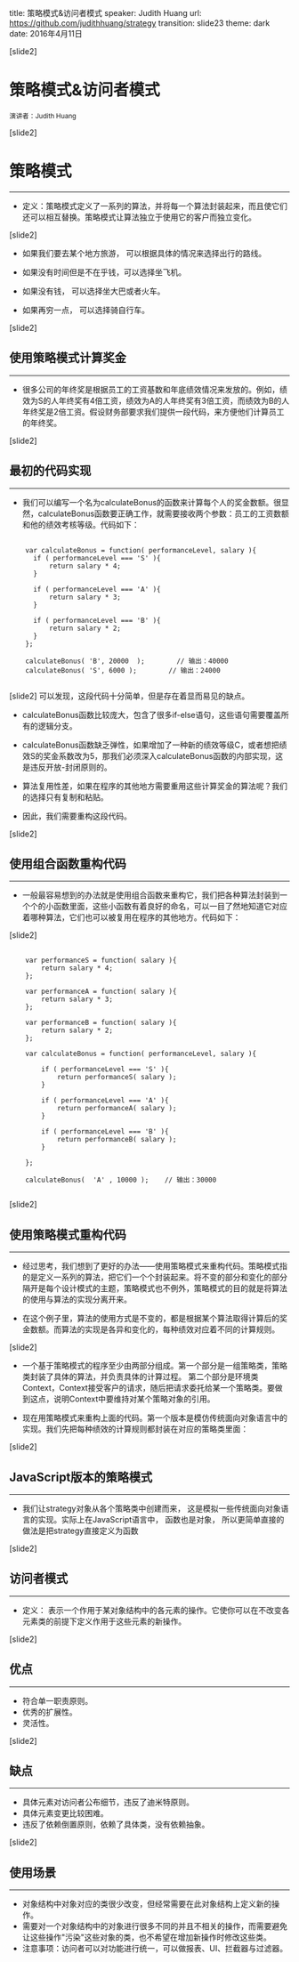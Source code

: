 title: 策略模式&访问者模式
speaker: Judith Huang
url: https://github.com/judithhuang/strategy
transition: slide23
theme: dark
date: 2016年4月11日

[slide2]
# 策略模式&访问者模式
<small>演讲者：Judith Huang</small>

[slide2]
# 策略模式
----
- 定义：策略模式定义了一系列的算法，并将每一个算法封装起来，而且使它们还可以相互替换。策略模式让算法独立于使用它的客户而独立变化。

[slide2]
- 如果我们要去某个地方旅游， 可以根据具体的情况来选择出行的路线。

- 如果没有时间但是不在乎钱，可以选择坐飞机。
- 如果没有钱， 可以选择坐大巴或者火车。
- 如果再穷一点， 可以选择骑自行车。

[slide2]
## 使用策略模式计算奖金
----
- 很多公司的年终奖是根据员工的工资基数和年底绩效情况来发放的。例如，绩效为S的人年终奖有4倍工资，绩效为A的人年终奖有3倍工资，而绩效为B的人年终奖是2倍工资。假设财务部要求我们提供一段代码，来方便他们计算员工的年终奖。

[slide2]
## 最初的代码实现
----
- 我们可以编写一个名为calculateBonus的函数来计算每个人的奖金数额。很显然，calculateBonus函数要正确工作，就需要接收两个参数：员工的工资数额和他的绩效考核等级。代码如下：
<pre>
  <code class="javascript">
    var calculateBonus = function( performanceLevel, salary ){
      if ( performanceLevel === 'S' ){
          return salary * 4;
      }

      if ( performanceLevel === 'A' ){
          return salary * 3;
      }

      if ( performanceLevel === 'B' ){
          return salary * 2;
      }
    };

    calculateBonus( 'B', 20000  );        // 输出：40000
    calculateBonus( 'S', 6000 );        // 输出：24000
  </code>
</pre>

[slide2]
可以发现，这段代码十分简单，但是存在着显而易见的缺点。

- calculateBonus函数比较庞大，包含了很多if-else语句，这些语句需要覆盖所有的逻辑分支。

- calculateBonus函数缺乏弹性，如果增加了一种新的绩效等级C，或者想把绩效S的奖金系数改为5，那我们必须深入calculateBonus函数的内部实现，这是违反开放-封闭原则的。

- 算法复用性差，如果在程序的其他地方需要重用这些计算奖金的算法呢？我们的选择只有复制和粘贴。

- 因此，我们需要重构这段代码。

[slide2]
## 使用组合函数重构代码
----
- 一般最容易想到的办法就是使用组合函数来重构它，我们把各种算法封装到一个个的小函数里面，这些小函数有着良好的命名，可以一目了然地知道它对应着哪种算法，它们也可以被复用在程序的其他地方。代码如下：

[slide2]
<pre>
  <code class="javascript">
    var performanceS = function( salary ){
        return salary * 4;
    };

    var performanceA = function( salary ){
        return salary * 3;
    };

    var performanceB = function( salary ){
        return salary * 2;
    };

    var calculateBonus = function( performanceLevel, salary ){

        if ( performanceLevel === 'S' ){
            return performanceS( salary );
        }

        if ( performanceLevel === 'A' ){
            return performanceA( salary );
        }

        if ( performanceLevel === 'B' ){
            return performanceB( salary );
        }

    };

    calculateBonus(  'A' , 10000 );    // 输出：30000
  </code>
</pre>

[slide2]
## 使用策略模式重构代码
----
- 经过思考，我们想到了更好的办法——使用策略模式来重构代码。策略模式指的是定义一系列的算法，把它们一个个封装起来。将不变的部分和变化的部分隔开是每个设计模式的主题，策略模式也不例外，策略模式的目的就是将算法的使用与算法的实现分离开来。

- 在这个例子里，算法的使用方式是不变的，都是根据某个算法取得计算后的奖金数额。而算法的实现是各异和变化的，每种绩效对应着不同的计算规则。

[slide2]
- 一个基于策略模式的程序至少由两部分组成。第一个部分是一组策略类，策略类封装了具体的算法，并负责具体的计算过程。 第二个部分是环境类Context，Context接受客户的请求，随后把请求委托给某一个策略类。要做到这点，说明Context中要维持对某个策略对象的引用。

- 现在用策略模式来重构上面的代码。第一个版本是模仿传统面向对象语言中的实现。我们先把每种绩效的计算规则都封装在对应的策略类里面：

[slide2]
## JavaScript版本的策略模式
----
- 我们让strategy对象从各个策略类中创建而来， 这是模拟一些传统面向对象语言的实现。实际上在JavaScript语言中， 函数也是对象， 所以更简单直接的做法是把strategy直接定义为函数

[slide2]
## 访问者模式
----
- 定义： 表示一个作用于某对象结构中的各元素的操作。它使你可以在不改变各元素类的前提下定义作用于这些元素的新操作。

[slide2]
## 优点
----
- 符合单一职责原则。<br />
- 优秀的扩展性。<br />
- 灵活性。

[slide2]
## 缺点
----
- 具体元素对访问者公布细节，违反了迪米特原则。<br />
- 具体元素变更比较困难。<br />
- 违反了依赖倒置原则，依赖了具体类，没有依赖抽象。

[slide2]
## 使用场景
----
- 对象结构中对象对应的类很少改变，但经常需要在此对象结构上定义新的操作。
- 需要对一个对象结构中的对象进行很多不同的并且不相关的操作，而需要避免让这些操作"污染"这些对象的类，也不希望在增加新操作时修改这些类。
- 注意事项：访问者可以对功能进行统一，可以做报表、UI、拦截器与过滤器。

